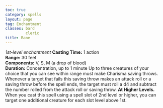 ```yaml
---
toc: true
category: spells
layout: page
tag: Enchantment
classes: bard
         cleric
title: Bane 
---
```

_1st-level enchantment_ 
**Casting Time:** 1 action   
**Range:** 30 feet   
**Components:** V, S, M (a drop of blood)   
**Duration:** Concentration, up to 1 minute 
Up to three creatures of your choice that you can see within range must make Charisma saving throws. Whenever a target that fails this saving throw makes an attack roll or a saving throw before the spell ends, the target must roll a d4 and subtract the number rolled from the attack roll or saving throw. 
**At Higher Levels.** When you cast this spell using a spell slot of 2nd level or higher, you can target one additional creature for each slot level above 1st. 
